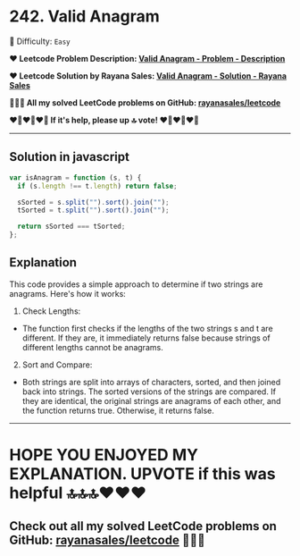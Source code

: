 # 242. Valid Anagram

🌱 Difficulty: `Easy`

**❤️ Leetcode Problem Description: [Valid Anagram - Problem - Description](https://leetcode.com/problems/valid-anagram/description/)**

**❤️ Leetcode Solution by Rayana Sales: [Valid Anagram - Solution - Rayana Sales](https://leetcode.com/problems/valid-anagram/solutions/5691281/simple-beginner-friendly-javascript-solution-explanation/)**

**💁🏻‍♀️ All my solved LeetCode problems on GitHub: [rayanasales/leetcode](https://github.com/rayanasales/leetcode)**

**❤️‍🔥❤️‍🔥❤️‍🔥 If it's help, please up 🔝 vote! ❤️‍🔥❤️‍🔥❤️‍🔥**

---

## Solution in javascript

```js
var isAnagram = function (s, t) {
  if (s.length !== t.length) return false;

  sSorted = s.split("").sort().join("");
  tSorted = t.split("").sort().join("");

  return sSorted === tSorted;
};
```

## Explanation

This code provides a simple approach to determine if two strings are anagrams. Here's how it works:

1. Check Lengths:

- The function first checks if the lengths of the two strings s and t are different. If they are, it immediately returns false because strings of different lengths cannot be anagrams.

2. Sort and Compare:

- Both strings are split into arrays of characters, sorted, and then joined back into strings.
  The sorted versions of the strings are compared. If they are identical, the original strings are anagrams of each other, and the function returns true. Otherwise, it returns false.

---

# **HOPE YOU ENJOYED MY EXPLANATION. UPVOTE if this was helpful 🔝🔝🔝❤️❤️❤️**

## **Check out all my solved LeetCode problems on GitHub: [rayanasales/leetcode](https://github.com/rayanasales/leetcode) 🤙😚🤘**
